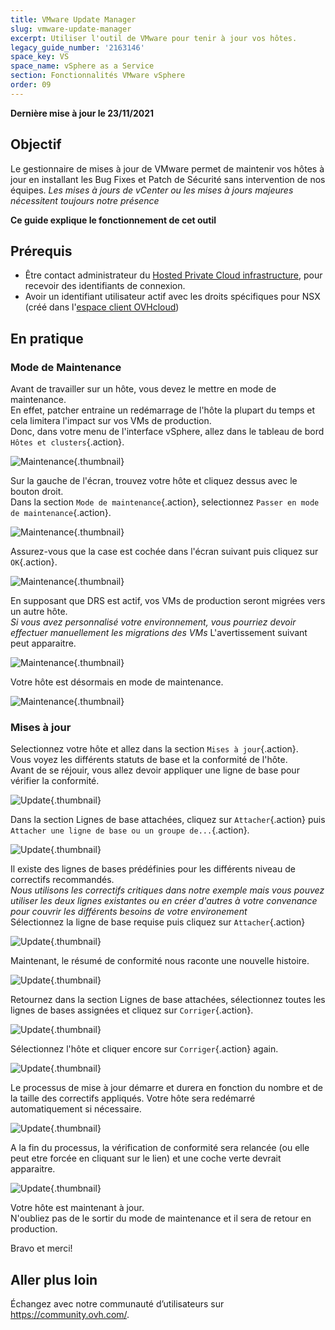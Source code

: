 ```yaml
---
title: VMware Update Manager
slug: vmware-update-manager
excerpt: Utiliser l'outil de VMware pour tenir à jour vos hôtes.
legacy_guide_number: '2163146'
space_key: VS
space_name: vSphere as a Service
section: Fonctionnalités VMware vSphere
order: 09
---
```


**Dernière mise à jour le 23/11/2021**

## Objectif

Le gestionnaire de mises à jour de VMware permet de maintenir vos hôtes à jour en installant les Bug Fixes et Patch de Sécurité sans intervention de nos équipes.
*Les mises à jours de vCenter ou les mises à jours majeures nécessitent toujours notre présence*

**Ce guide explique le fonctionnement de cet outil**

## Prérequis

- Être contact administrateur du [Hosted Private Cloud infrastructure](https://www.ovhcloud.com/fr/enterprise/products/hosted-private-cloud/), pour recevoir des identifiants de connexion.
- Avoir un identifiant utilisateur actif avec les droits spécifiques pour NSX (créé dans l'[espace client OVHcloud](https://www.ovh.com/auth/?action=gotomanager&from=https://www.ovh.com/fr/&ovhSubsidiary=fr))


## En pratique

### Mode de Maintenance

Avant de travailler sur un hôte, vous devez le mettre en mode de maintenance.    
En effet, patcher entraine un redémarrage de l'hôte la plupart du temps et cela limitera l'impact sur vos VMs de production.    
Donc, dans votre menu de l'interface vSphere, allez dans le tableau de bord `Hôtes et clusters`{.action}.

![Maintenance](images/en01menu.png){.thumbnail}


Sur la gauche de l'écran, trouvez votre hôte et cliquez dessus avec le bouton droit.    
Dans la section `Mode de maintenance`{.action}, selectionnez `Passer en mode de maintenance`{.action}.

![Maintenance](images/en02maintenance.png){.thumbnail}


Assurez-vous que la case est cochée dans l'écran suivant puis cliquez sur `OK`{.action}.

![Maintenance](images/en03enter.png){.thumbnail}


En supposant que DRS est actif, vos VMs de production seront migrées vers un autre hôte.    
*Si vous avez personnalisé votre environnement, vous pourriez devoir effectuer manuellement les migrations des VMs*
L'avertissement suivant peut apparaitre.     

![Maintenance](images/en04warning.png){.thumbnail}


Votre hôte est désormais en mode de maintenance.

![Maintenance](images/en05maintenanced.png){.thumbnail}



### Mises à jour

Selectionnez votre hôte et allez dans la section `Mises à jour`{.action}.   
Vous voyez les différents statuts de base et la conformité de l'hôte.     
Avant de se réjouir, vous allez devoir appliquer une ligne de base pour vérifier la conformité.

![Update](images/en06summary.png){.thumbnail}


Dans la section Lignes de base attachées, cliquez sur `Attacher`{.action} puis `Attacher une ligne de base ou un groupe de...`{.action}.

![Update](images/en07attach.png){.thumbnail}

Il existe des lignes de bases prédéfinies pour les différents niveau de correctifs recommandés.    
*Nous utilisons les correctifs critiques dans notre exemple mais vous pouvez utiliser les deux lignes existantes ou en créer d'autres à votre convenance pour couvrir les différents besoins de votre environement*       
Sélectionnez la ligne de base requise puis cliquez sur `Attacher`{.action}

![Update](images/en08define.png){.thumbnail}

Maintenant, le résumé de conformité nous raconte une nouvelle histoire.     

![Update](images/en09noncompliant.png){.thumbnail}


Retournez dans la section Lignes de base attachées, sélectionnez toutes les lignes de bases assignées et cliquez sur `Corriger`{.action}.

![Update](images/en10remediate.png){.thumbnail}


Sélectionnez l'hôte et cliquer encore sur `Corriger`{.action} again.

![Update](images/en11remediate.png){.thumbnail}


Le processus de mise à jour démarre et durera en fonction du nombre et de la taille des correctifs appliqués. Votre hôte sera redémarré automatiquement si nécessaire.

![Update](images/en12remediating.png){.thumbnail}


A la fin du processus, la vérification de conformité sera relancée (ou elle peut etre forcée en cliquant sur le lien) et une coche verte devrait apparaitre.

![Update](images/en13compliant.png){.thumbnail}

Votre hôte est maintenant à jour.    
N'oubliez pas de le sortir du mode de maintenance et il sera de retour en production.

Bravo et merci!

## Aller plus loin

Échangez avec notre communauté d’utilisateurs sur <https://community.ovh.com/>.
